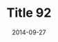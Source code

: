 ---
layout: posts
title: "Title 92"
img: "https://image.tmdb.org/t/p/w185/kPRb1mbVHGop0egQ7153y0lhzGL.jpg"
date: 2014-09-27
genre: "Comedy"
categories: Movies
tags: bollywood, shah ruch khan
published: true 
---